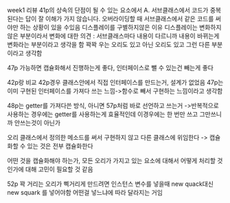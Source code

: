 week1
리뷰
41p의 상속의 단점이 될 수 있는 요소에서 A. 서브클래스에서 코드가 중복된다는 답이 잘 이해가 가지 않습니다.
오버라이딩할 때 서브클래스에서 같은 코드를 써야만 하는 상황이 있을 수있음
디스플레이를 구별하지않은 이유
디스플레이는 변화하지 않은 부분이라서
변화에 대한 의견 : 서브클래스마다 내용이 다르니까 내용이 바뀌는게 변화라는 부분이라고 생각을 함
꽉꽉 우는 오리도 있고 아닌 오리도 있고 그런 다른 부분이라고 생각함

47p
가능하면 캡슐화해서 진행하는게 좋다, 인터페이스로 뺄 수 있는건 빼는게 좋다


42p랑 비교 42p경우 클래스안에서 직접 인터페이스를 만드는거, 설계가 없었음
47p는 이미 구현된 인터페이스를 가져다 쓰는 느낌->함수로 빼서 구현하는 느낌이라고 생각함

48p는 getter를 가져다쓴 방식, 아니면 57p처럼 바로 선언하고 쓰는거
->반복적으로 사용하는 경우에는 getter를 사용하는게 효율적인데
이경우에는 한 번만 쓰고 그만쓰니까 안쓰는것이 아닌가

오리 클래스에서 정의한 메소드를 써서 구현하지 않고 다른 클래스에 위임한다
-> 캡슐화할 수 있는 것은 전부 캡슐화한다

어떤 것을 캡슐화해야 하는가, 모든 오리가 가지고 있는 요소에 대해서 어떻게 처리할 것인가에 대해 고민이 필요할 것 같음

52p
꽉 거리는 오리가 삑거리게 만드려면 인스턴스 변수를 넣을때
new quack대신 new squark 를 넣어야함 어떤걸 넣느냐에 따라 달라지는 거임

